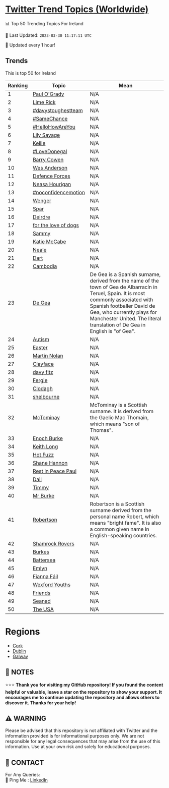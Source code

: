 [Twitter Trend Topics (Worldwide)](https://github.com/ErcinDedeoglu/Twitter-Trend-Topics)
==========


📊 Top 50 Trending Topics For Ireland

📆 Last Updated: `2023-03-30 11:17:11 UTC`

🔧 Updated every 1 hour!


## Trends

This is top 50 for Ireland

| Ranking | Topic | Mean |
| ------- | ------------ | ------------ |
| 1 | [Paul O'Grady](http://twitter.com/search?q=Paul+O%27Grady) | N/A |
| 2 | [Lime Rick](http://twitter.com/search?q=Lime+Rick) | N/A |
| 3 | [#davystoughestteam](http://twitter.com/search?q=%23davystoughestteam) | N/A |
| 4 | [#SameChance](http://twitter.com/search?q=%23SameChance) | N/A |
| 5 | [#HelloHowAreYou](http://twitter.com/search?q=%23HelloHowAreYou) | N/A |
| 6 | [Lily Savage](http://twitter.com/search?q=Lily+Savage) | N/A |
| 7 | [Kellie](http://twitter.com/search?q=Kellie) | N/A |
| 8 | [#LoveDonegal](http://twitter.com/search?q=%23LoveDonegal) | N/A |
| 9 | [Barry Cowen](http://twitter.com/search?q=Barry+Cowen) | N/A |
| 10 | [Wes Anderson](http://twitter.com/search?q=Wes+Anderson) | N/A |
| 11 | [Defence Forces](http://twitter.com/search?q=Defence+Forces) | N/A |
| 12 | [Neasa Hourigan](http://twitter.com/search?q=Neasa+Hourigan) | N/A |
| 13 | [#noconfidencemotion](http://twitter.com/search?q=%23noconfidencemotion) | N/A |
| 14 | [Wenger](http://twitter.com/search?q=Wenger) | N/A |
| 15 | [Spar](http://twitter.com/search?q=Spar) | N/A |
| 16 | [Deirdre](http://twitter.com/search?q=Deirdre) | N/A |
| 17 | [for the love of dogs](http://twitter.com/search?q=for+the+love+of+dogs) | N/A |
| 18 | [Sammy](http://twitter.com/search?q=Sammy) | N/A |
| 19 | [Katie McCabe](http://twitter.com/search?q=Katie+McCabe) | N/A |
| 20 | [Neale](http://twitter.com/search?q=Neale) | N/A |
| 21 | [Dart](http://twitter.com/search?q=Dart) | N/A |
| 22 | [Cambodia](http://twitter.com/search?q=Cambodia) | N/A |
| 23 | [De Gea](http://twitter.com/search?q=De+Gea) | De Gea is a Spanish surname, derived from the name of the town of Gea de Albarracín in Teruel, Spain. It is most commonly associated with Spanish footballer David de Gea, who currently plays for Manchester United. The literal translation of De Gea in English is "of Gea". |
| 24 | [Autism](http://twitter.com/search?q=Autism) | N/A |
| 25 | [Easter](http://twitter.com/search?q=Easter) | N/A |
| 26 | [Martin Nolan](http://twitter.com/search?q=Martin+Nolan) | N/A |
| 27 | [Clayface](http://twitter.com/search?q=Clayface) | N/A |
| 28 | [davy fitz](http://twitter.com/search?q=davy+fitz) | N/A |
| 29 | [Fergie](http://twitter.com/search?q=Fergie) | N/A |
| 30 | [Clodagh](http://twitter.com/search?q=Clodagh) | N/A |
| 31 | [shelbourne](http://twitter.com/search?q=shelbourne) | N/A |
| 32 | [McTominay](http://twitter.com/search?q=McTominay) | McTominay is a Scottish surname. It is derived from the Gaelic Mac Thomain, which means "son of Thomas". |
| 33 | [Enoch Burke](http://twitter.com/search?q=Enoch+Burke) | N/A |
| 34 | [Keith Long](http://twitter.com/search?q=Keith+Long) | N/A |
| 35 | [Hot Fuzz](http://twitter.com/search?q=Hot+Fuzz) | N/A |
| 36 | [Shane Hannon](http://twitter.com/search?q=Shane+Hannon) | N/A |
| 37 | [Rest in Peace Paul](http://twitter.com/search?q=Rest+in+Peace+Paul) | N/A |
| 38 | [Dail](http://twitter.com/search?q=Dail) | N/A |
| 39 | [Timmy](http://twitter.com/search?q=Timmy) | N/A |
| 40 | [Mr Burke](http://twitter.com/search?q=Mr+Burke) | N/A |
| 41 | [Robertson](http://twitter.com/search?q=Robertson) | Robertson is a Scottish surname derived from the personal name Robert, which means "bright fame". It is also a common given name in English-speaking countries. |
| 42 | [Shamrock Rovers](http://twitter.com/search?q=Shamrock+Rovers) | N/A |
| 43 | [Burkes](http://twitter.com/search?q=Burkes) | N/A |
| 44 | [Battersea](http://twitter.com/search?q=Battersea) | N/A |
| 45 | [Emlyn](http://twitter.com/search?q=Emlyn) | N/A |
| 46 | [Fianna Fáil](http://twitter.com/search?q=Fianna+F%c3%a1il) | N/A |
| 47 | [Wexford Youths](http://twitter.com/search?q=Wexford+Youths) | N/A |
| 48 | [Friends](http://twitter.com/search?q=Friends) | N/A |
| 49 | [Seanad](http://twitter.com/search?q=Seanad) | N/A |
| 50 | [The USA](http://twitter.com/search?q=The+USA) | N/A |



# Regions

* [Cork](</Ireland/Cork.md>)
* [Dublin](</Ireland/Dublin.md>)
* [Galway](</Ireland/Galway.md>)



## 📝 NOTES

⭐⭐⭐ **Thank you for visiting my GitHub repository! If you found the content helpful or valuable, leave a star on the repository to show your support. It encourages me to continue updating the repository and allows others to discover it. Thanks for your help!**


## ⚠️ WARNING

Please be advised that this repository is not affiliated with Twitter and the information provided is for informational purposes only. We are not responsible for any legal consequences that may arise from the use of this information. Use at your own risk and solely for educational purposes.


## 📨 CONTACT

 For Any Queries:  
            🏓 Ping Me : [LinkedIn](https://www.linkedin.com/in/ercindedeoglu/)
